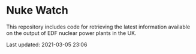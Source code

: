 # Nuke Watch

This repository includes code for retrieving the latest information available on the output of EDF nuclear power plants in the UK.

Last updated: 2021-03-05 23:06